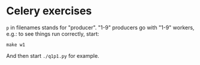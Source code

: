 # Celery exercises

`p` in filenames stands for "producer". "1-9" producers go with "1-9" workers, e.g.: to see things run correctly, start:

	make w1

And then start `./q1p1.py` for example.


